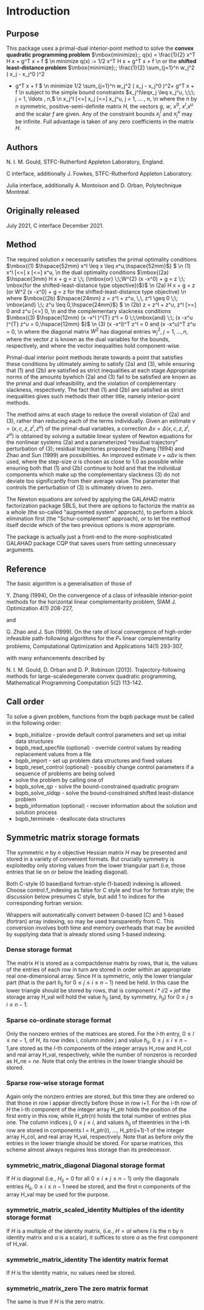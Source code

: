 # Introduction

## Purpose

This package uses a primal-dual interior-point method
to solve the **convex quadratic programming problem**
$\mbox{minimize}\;\; q(x) = \frac{1}{2} x^T H x + g^T x + f $
\n
minimize q(x) := 1/2 x^T H x + g^T x + f
\n
or the **shifted least-distance problem**
$\mbox{minimize}\;\; \frac{1}{2} \sum_{j=1}^n w_j^2 ( x_j - x_j^0 )^2
 + g^T x + f $
\n
 minimize 1/2 \sum_{j=1}^n w_j^2 ( x_j - x_j^0 )^2+ g^T x + f
\n
subject to the simple bound constraints
$x_j^l\leqx_j \leq x_j^u, \;\;\; j = 1, \ldots , n,$
\n
 x_j^l \[<=] x_j \[<=] x_j^u, j = 1, ... , n,
\n
where the $n$ by $n$ symmetric, positive-semi-definite matrix
$H$, the vectors $g$, $w$, $x^{0}$,
$x^l$,$x^u$ and the scalar $f$ are given. Any of
the constraint bounds $x_j^l$ and $x_j^u$ may be infinite.
Full advantage is taken of any zero coefficients in the matrix $H$.

## Authors

N. I. M. Gould, STFC-Rutherford Appleton Laboratory, England.

C interface, additionally J. Fowkes, STFC-Rutherford Appleton Laboratory.

Julia interface, additionally A. Montoison and D. Orban, Polytechnique Montréal.

## Originally released

July 2021, C interface December 2021.

## Method

The required solution $x$ necessarily satisfies
the primal optimality conditions
$\mbox{(1) $\hspace{52mm} x^l \leq x \leq x^u,\hspace{52mm}$} $
\n
(1) x^l \[<=] x \[<=] x^u,
\n
the dual optimality conditions
$\mbox{(2a) $\hspace{3mm} H x + g = z \;\; (\mbox{or}
\;\;W^{2} (x -x^0) + g = z \;\; \mbox{for the shifted-least-distance type objective})$}$
\n
(2a) H x + g = z
 (or W^2 (x -x^0) + g = z for the shifted-least-distance type objective)
\n
where
$\mbox{(2b) $\hspace{24mm} z = z^l + z^u, \,\,
 z^l \geq 0 \;\; \mbox{and} \;\; z^u \leq 0,\hspace{24mm}$} $
\n
 (2b) z = z^l + z^u, z^l \[>=] 0 and z^u \[<=] 0,
\n
and the complementary slackness conditions
$\mbox{(3) $\hspace{12mm}
(x -x^l )^{T} z^l = 0 \;\;\mbox{and} \;\; (x -x^u )^{T} z^u = 0,\hspace{12mm} $}$
\n
(3) (x -x^l)^T z^l = 0 and (x -x^u)^T z^u = 0,
\n
where the diagonal matrix $W^2$ has diagonal entries $w_j^2$,
$j = 1, \ldots , n$, where the vector $z$ is known as
the dual variables for the bounds,
respectively, and where the vector inequalities hold component-wise.

Primal-dual interior point methods iterate towards a point
that satisfies these conditions by ultimately aiming to satisfy
(2a) and (3), while ensuring that (1) and (2b) are
satisfied as strict inequalities at each stage.Appropriate norms of the
amounts bywhich (2a) and (3) fail to be satisfied are known as the
primal and dual infeasibility, and the violation of complementary slackness,
respectively. The fact that (1) and (2b) are satisfied as strict
inequalities gives such methods their other title, namely
interior-point methods.

The method aims at each stage to reduce the
overall violation of (2a) and (3),
rather than reducing each of the terms individually. Given an estimate
$v = (x, c, z, z^l, z^u)$
of the primal-dual variables, a correction
$\Delta v = \Delta (x, c, z, z^l, z^u)$
is obtained by solving a suitable linear system of Newton equations for the
nonlinear systems (2a) and a parameterized “residual
trajectory” perturbation of (3); residual trajectories
proposed by Zhang (1994) and Zhao and Sun (1999) are possibilities.
An improved estimate $v + \alpha \Delta v$
is then used, where the step-size $\alpha$
is chosen as close to 1.0 as possible while ensuring both that
(1) and (2b) continue to hold and that the individual components
which make up the complementary slackness
(3) do not deviate too significantly
from their average value. The parameter that controls the perturbation
of (3) is ultimately driven to zero.

The Newton equations are solved by applying the
GALAHAD matrix factorization package SBLS, but there are options
to factorize the matrix as a whole (the so-called "augmented system"
approach), to perform a block elimination first (the "Schur-complement"
approach), or to let the method itself decide which of the two
previous options is more appropriate.

The package is actually just a front-end to the more-sophisticated
GALAHAD package CQP that saves users from setting unnecessary arguments.

## Reference

The basic algorithm is a generalisation of those of

Y. Zhang (1994),
 On the convergence of a class of infeasible interior-point methods for the
 horizontal linear complementarity problem,
 SIAM J. Optimization 4(1) 208-227,

and

G. Zhao and J. Sun (1999).
On the rate of local convergence of high-order infeasible path-following
algorithms for the $P_\ast$ linear complementarity problems,
Computational Optimization and Applications 14(1) 293-307,

with many enhancements described by

N. I. M. Gould, D. Orban and D. P. Robinson (2013).
Trajectory-following methods for large-scaledegenerate convex quadratic
programming,
Mathematical Programming Computation 5(2) 113-142.

## Call order

To solve a given problem, functions from the bqpb package must be called
in the following order:

- bqpb\_initialize - provide default control parameters and
set up initial data structures
- bqpb\_read\_specfile (optional) - override control values
by reading replacement values from a file
- bqpb\_import - set up problem data structures and fixed
values
- bqpb\_reset\_control (optional) - possibly change control
parameters if a sequence of problems are being solved
- solve the problem by calling one of
 - bqpb\_solve_qp - solve the bound-constrained
quadratic program
 - bqpb\_solve_sldqp - solve the bound-constrained
 shifted least-distance problem
- bqpb\_information (optional) - recover information about
the solution and solution process
- bqpb\_terminate - deallocate data structures

##  Symmetric matrix storage formats

The symmetric $n$ by $n$ objective Hessian matrix $H$ may be
presented and stored in a variety of convenient formats. But crucially
symmetry is exploitedby only storing values from the lower triangular part
(i.e, those entries that lie on or below the leading diagonal).

Both C-style (0 based)and fortran-style (1-based) indexing is allowed.
Choose control.f_indexing as false for C style and true for
fortran style; the discussion below presumes C style, but add 1 to
indices for the corresponding fortran version.

Wrappers will automatically convert between 0-based (C) and 1-based
(fortran) array indexing, so may be used transparently from C. This
conversion involves both time and memory overheads that may be avoided
by supplying data that is already stored using 1-based indexing.

### Dense storage format

The matrix $H$ is stored as a compactdense matrix by rows, that is,
the values of the entries of each row in turn are
stored in order within an appropriate real one-dimensional array.
Since $H$ is symmetric, only the lower triangular part (that is the part
$h_{ij}$ for $0 \leq j \leq i \leq n-1$) need be held.
In this case the lower triangle should be stored by rows, that is
component $i \ast i / 2 + j$of the storage array H_val
will hold the value $h_{ij}$ (and, by symmetry, $h_{ji}$)
for $0 \leq j \leq i \leq n-1$.

###  Sparse co-ordinate storage format

Only the nonzero entries of the matrices are stored.
For the $l$-th entry, $0 \leq l \leq ne-1$, of $H$,
its row index i, column index j
and value $h_{ij}$, $0 \leq j \leq i \leq n-1$,are stored as
the $l$-th components of the integer arrays H_row and
H_col and real array H_val, respectively, while the number of nonzeros
is recorded as H_ne = $ne$.
Note that only the entries in the lower triangle should be stored.

###  Sparse row-wise storage format

Again only the nonzero entries are stored, but this time
they are ordered so that those in row i appear directly before those
in row i+1. For the i-th row of $H$ the i-th component of the
integer array H_ptr holds the position of the first entry in this row,
while H_ptr(n) holds the total number of entries plus one.
The column indices j, $0 \leq j \leq i$, and values
$h_{ij}$ of theentries in the i-th row are stored in components
l = H_ptr(i), $\ldots$, H_ptr(i+1)-1 of the
integer array H_col, and real array H_val, respectively.
Note that as before only the entries in the lower triangle should be stored.
For sparse matrices, this scheme almost always requires less storage than
its predecessor.

### symmetric\_matrix_diagonal Diagonal storage format

If $H$ is diagonal (i.e., $H_{ij} = 0$ for all
$0 \leq i \neq j \leq n-1$) only the diagonals entries
$H_{ii}$, $0 \leq i \leq n-1$ need
be stored, and the first n components of the array H_val may be
used for the purpose.

### symmetric\_matrix_scaled_identity Multiples of the identity storage format

If $H$ is a multiple of the identity matrix, (i.e., $H = \alpha I$
where $I$ is the n by n identity matrix and $\alpha$ is a scalar),
it suffices to store $\alpha$ as the first component of H_val.

### symmetric\_matrix_identity The identity matrix format

If $H$ is the identity matrix, no values need be stored.

### symmetric\_matrix_zero The zero matrix format

The same is true if $H$ is the zero matrix.


